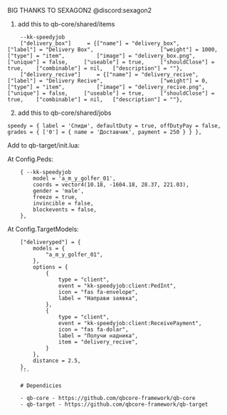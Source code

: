 BIG THANKS TO SEXAGON2
@discord:sexagon2



1. add this to qb-core/shared/items
```
	--kk-speedyjob
	["delivery_box"]     = {["name"] = "delivery_box", 				    ["label"] = "Delivery Box", 					["weight"] = 1000, 		["type"] = "item", 			["image"] = "delivery_box.png", 		    ["unique"] = false, 	["useable"] = true, 	["shouldClose"] = true,    ["combinable"] = nil,   ["description"] = ""},
	["delivery_recive"]     = {["name"] = "delivery_recive", 				    ["label"] = "Delivery Recive", 					["weight"] = 0, 		["type"] = "item", 			["image"] = "delivery_recive.png", 		    ["unique"] = false, 	["useable"] = true, 	["shouldClose"] = true,    ["combinable"] = nil,   ["description"] = ""},

```

2. add this to qb-core/shared/jobs
```
speedy = { label = 'Спиди', defaultDuty = true, offDutyPay = false, grades = { ['0'] = { name = 'Доставчик', payment = 250 } } },
```




Add to qb-target/init.lua:

At Config.Peds:
```
    { --kk-speedyjob
        model = 'a_m_y_golfer_01',
        coords = vector4(10.18, -1604.18, 28.37, 221.03),
        gender = 'male',
        freeze = true,
        invincible = false,
        blockevents = false,
    },
```

At Config.TargetModels:
```
    ["deliveryped"] = {
        models = {
            "a_m_y_golfer_01",
        },
        options = {
            {
                type = "client",
                event = "kk-speedyjob:client:PedInt",
                icon = "fas fa-envelope", 
                label = "Направи заявка",
            },
            {
                type = "client",
                event = "kk-speedyjob:client:ReceivePayment",
                icon = "fas fa-dolar", 
                label = "Получи надника",
                item = "delivery_recive",
            }
        },
        distance = 2.5,
    },
    ```
    
    # Dependicies
    
    - qb-core - https://github.com/qbcore-framework/qb-core
    - qb-target - https://github.com/qbcore-framework/qb-target
